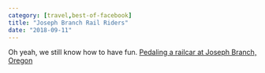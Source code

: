 ```yaml
---
category: [travel,best-of-facebook]
title: "Joseph Branch Rail Riders"
date: "2018-09-11"
---
```


Oh yeah, we still know how to have fun. [Pedaling a railcar at Joseph Branch, Oregon](https://jbrailriders.com/)

